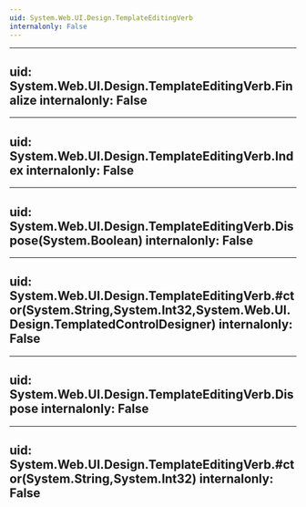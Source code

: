 ```yaml
---
uid: System.Web.UI.Design.TemplateEditingVerb
internalonly: False
---
```


---
uid: System.Web.UI.Design.TemplateEditingVerb.Finalize
internalonly: False
---

---
uid: System.Web.UI.Design.TemplateEditingVerb.Index
internalonly: False
---

---
uid: System.Web.UI.Design.TemplateEditingVerb.Dispose(System.Boolean)
internalonly: False
---

---
uid: System.Web.UI.Design.TemplateEditingVerb.#ctor(System.String,System.Int32,System.Web.UI.Design.TemplatedControlDesigner)
internalonly: False
---

---
uid: System.Web.UI.Design.TemplateEditingVerb.Dispose
internalonly: False
---

---
uid: System.Web.UI.Design.TemplateEditingVerb.#ctor(System.String,System.Int32)
internalonly: False
---
